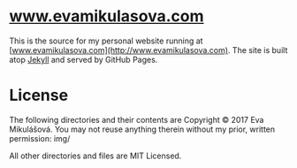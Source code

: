 # www.evamikulasova.com
This is the source for my personal website running at [www.evamikulasova.com](http://www.evamikulasova.com). The site is built atop [Jekyll](http://jekyllrb.com) and served by GitHub Pages.

# License
The following directories and their contents are Copyright © 2017 Eva Mikulášová. You may not reuse anything therein without my prior, written permission:
img/

All other directories and files are MIT Licensed.
